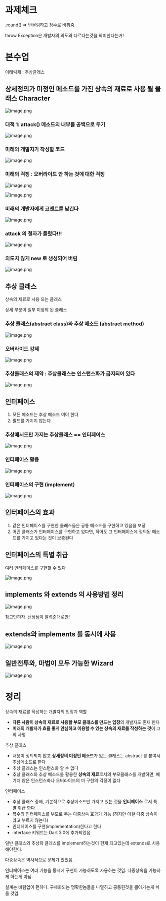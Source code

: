 # 과제체크

.round() ⇒ 반올림하고 정수로 바꿔줌.

throw Exception은 개발자의 의도와 다르다는것을 의미한다는거!

# 본수업

이태릭체 : 추상클래스

## 상세정의가 미정인 메소드를 가진 상속의 재료로 사용 될 클래스 Character

![image.png](attachment:8d83e9fd-72b6-4b1e-b921-0630561e4d5c:image.png)

### 대책 1: attack() 메소드의 내부를 공백으로 두기

![image.png](attachment:5399e021-16b6-4750-a8d8-e9142dae5102:image.png)

### 미래의 개발자가 작성할 코드

![image.png](attachment:1c5548b2-58d0-48ea-919a-298ef3036ff6:image.png)

### 미래의 걱정 : 오버라이드 안 하는 것에 대한 걱정

![image.png](attachment:adcba0a8-945a-4b32-9888-ce33558c49c7:image.png)

![image.png](attachment:14d55676-a651-4514-ae73-c083247bfb3f:image.png)

### 미래의 개발자에게 코멘트를 남긴다

![image.png](attachment:f8c961da-34f6-4fa7-8e0b-782c535ef8f2:image.png)

### attack 의 철자가 틀렸다!!!

![image.png](attachment:590511b1-eb35-416e-8ef3-65868b31bbe5:image.png)

### 의도치 않게 new 로 생성되어 버림

![image.png](attachment:097d4b3c-f7f3-4f4c-b295-737f98049e0e:image.png)

## **추상 클래스**

상속의 재료로 사용 되는 클래스

상세 부분이 일부 미정의 된 클래스

### 추상 클래스(abstract class)와 추상 메소드 (abstract method)

![image.png](attachment:86e2cb12-b84b-4f97-802e-3aadea77a9fd:image.png)

### 오버라이드 강제

![image.png](attachment:9f980353-49d0-4983-aafd-9c1ac93ef4da:image.png)

### 추상클래스의 제약 : 추상클래스는 인스턴스화가 금지되어 있다

![image.png](attachment:768217e3-f126-4cff-925d-36c5c9e6c717:image.png)

## **인터페이스**

1. 모든 메소드는 추상 메소드 여야 한다
2. 필드를 가지지 않는다

### 추상메서드만 가지는 추상클래스 == 인터페이스

![image.png](attachment:d8c49980-8f53-4933-859d-9fe652c99dcd:image.png)

### 인터페이스 활용

![image.png](attachment:2036cde0-125f-4e7a-848c-5b131874009b:image.png)

### 인터페이스의 구현 (implement)

![image.png](attachment:1728ba76-a33d-45f9-b5a2-8d8b36f52da0:image.png)

## 인터페이스의 효과

1. 같은 인터페이스를 구현한 클래스들은 공통 메소드를 구현하고 있음을 보장
2. 어떤 클래스가 인터페이스를 구현하고 있다면, 적어도 그 인터페이스에 정의된 메소드를 가지고 있다는 것이 보증된다

## **인터페이스의 특별 취급**

여러 인터페이스를 구현할 수 있다

![image.png](attachment:3abf33fb-b3b4-47ce-a457-2b64fd09bbe1:image.png)

## implements 와 extends 의 사용방법 정리

![image.png](attachment:a5f5474c-90a8-4994-900c-0916f1cb32a0:image.png)

참고만하자. 선생님이 알려준대로만!

## extends와 implements 를 동시에 사용

![image.png](attachment:cc91b3a0-8d4b-41ab-a2fa-d1c63070c19e:image.png)

## 일반전투와, 마법이 모두 가능한 Wizard

![image.png](attachment:4e917b2e-7313-4779-a0c7-d940b701bc0e:image.png)

# 정리

상속의 재료를 작성하는 개발자의 입장과 역할

- **다른 사람이 상속의 재료로 사용할 부모 클래스를 만드는 입장**의 개발자도 존재 한다
- **미래의 개발자가 효율 좋게 안심하고 이용할 수 있는 상속의 재료를 작성하는 것**이 그의 사명

추상 클래스

- 내용이 정의되지 않고 **상세정의 미정인 메소드**가 있는 클래스는 abstract 를 붙여서 추상메소드로 한다
- 추상 클래스는 인스턴스화 할 수 없다
- 추상 클래스와 추상 메소드를 활용한 **상속의 재료**로서의 부모클래스를 개발하면, 예기치 않은 인스턴스화나 오버라이드의 미 구현의 걱정이 없다

인터페이스

- 추상 클래스 중에, 기본적으로 추상메소드만 가지고 있는 것을 **인터페이스** 로서 특별 취급 한다
- 복수의 인터페이스를 부모로 두는 다중상속 효과가 가능 (하지만 이걸 다중 상속이라고 부르지 않는다)
- 인터페이스를 구현(implementation)한다고 한다
- interface 키워드는 Dart 3.0에 추가되었음

일반 클래스와 추상화 클래스를 implement하는것이 현재 되고있는데 extends로 사용해야한다.

다중상속은 역사적으로 문제가 있었음. 

인터페이스는 여러 기능을 동시에 구현이 가능하도록 사용하는 것임. 다중상속을 가능하게 하는게 아님.

설계는 바텀업이 편하다. 구체화되는 명확한놈들을 나열하고 공통된것을 뽑아가는게 쉬울 것임.